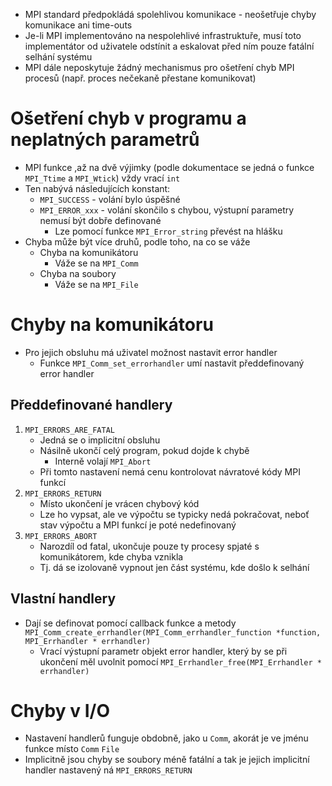 - MPI standard předpokládá spolehlivou komunikace - neošetřuje chyby komunikace ani time-outs
- Je-li MPI implementováno na nespolehlivé infrastruktuře, musí toto implementátor od uživatele odstínit a eskalovat před ním pouze fatální selhání systému
- MPI dále neposkytuje žádný mechanismus pro ošetření chyb MPI procesů (např. proces nečekaně přestane komunikovat)
# Ošetření chyb v programu a neplatných parametrů
- MPI funkce ,až na dvě výjimky (podle dokumentace se jedná o funkce `MPI_Ttime` a `MPI_Wtick`) vždy vrací `int`
- Ten nabývá následujících konstant:
	- `MPI_SUCCESS` - volání bylo úspěšné
	- `MPI_ERROR_xxx` - volání skončilo s chybou, výstupní parametry nemusí být dobře definované
		- Lze pomocí funkce `MPI_Error_string` převést na hlášku
- Chyba může být více druhů, podle toho, na co se váže
	- Chyba na komunikátoru
		- Váže se na `MPI_Comm`
	- Chyba na soubory
		- Váže se na `MPI_File`

# Chyby na komunikátoru
- Pro jejich obsluhu má uživatel možnost nastavit error handler
	- Funkce `MPI_Comm_set_errorhandler` umí nastavit předdefinovaný error handler
## Předdefinované handlery
1. `MPI_ERRORS_ARE_FATAL`
	- Jedná se o implicitní obsluhu
	- Násilně ukončí celý program, pokud dojde k chybě
		- Interně volají `MPI_Abort`
	- Při tomto nastavení nemá cenu kontrolovat návratové kódy MPI funkcí
2. `MPI_ERRORS_RETURN`
	- Místo ukončení je vrácen chybový kód
	- Lze ho vypsat, ale ve výpočtu se typicky nedá pokračovat, neboť stav výpočtu a MPI funkcí je poté nedefinovaný
3. `MPI_ERRORS_ABORT`
	- Narozdíl od fatal, ukončuje pouze ty procesy spjaté s komunikátorem, kde chyba vznikla
	- Tj. dá se izolovaně vypnout jen část systému, kde došlo k selhání

## Vlastní handlery
- Dají se definovat pomocí callback funkce a metody `MPI_Comm_create_errhandler(MPI_Comm_errhandler_function *function, MPI_Errhandler * errhandler)`
	- Vrací výstupní parametr objekt error handler, který by se při ukončení měl uvolnit pomocí `MPI_Errhandler_free(MPI_Errhandler * errhandler)`

# Chyby v I/O
- Nastavení handlerů funguje obdobně, jako u `Comm`, akorát je ve jménu funkce místo `Comm` `File`
- Implicitně jsou chyby se soubory méně fatální a tak je jejich implicitní handler nastavený ná `MPI_ERRORS_RETURN` 